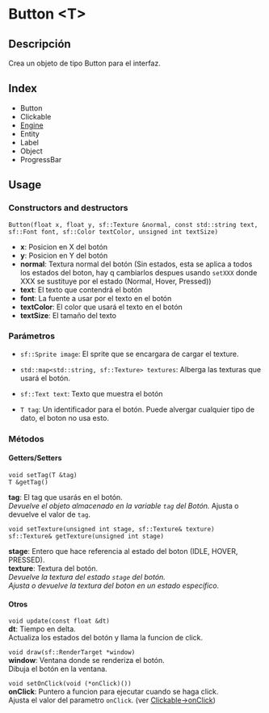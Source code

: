 # Button \<T\>

## Descripción

Crea un objeto de tipo Button para el interfaz. 

## Index

* Button
* Clickable
* [Engine](Engine.md)
* Entity
* Label
* Object
* ProgressBar

## Usage

### Constructors and destructors

`Button(float x, float y, sf::Texture &normal, const std::string text, sf::Font font, sf::Color textColor, unsigned int textSize)`

* **x**: Posicion en X del botón
* **y**: Posicion en Y del botón
* **normal**: Textura normal del botón (Sin estados, esta se aplica a todos los estados del boton, hay q cambiarlos despues usando `setXXX` donde XXX se sustituye por el estado (Normal, Hover, Pressed))
* **text**: El texto que contendrá el botón
* **font**: La fuente a usar por el texto en el botón
* **textColor**: El color que usará el texto en el botón 
* **textSize**: El tamaño del texto

### Parámetros

* `sf::Sprite image`: El sprite que se encargara de cargar el texture.

* `std::map<std::string, sf::Texture> textures`: Alberga las texturas que usará el botón.

* `sf::Text text`: Texto que muestra el botón

* `T tag`: Un identificador para el botón. Puede alvergar cualquier tipo de dato, el boton no usa esto.

### Métodos

#### Getters/Setters

```
void setTag(T &tag)
T &getTag()
```

**tag**: El tag que usarás en el botón.<br>
_Devuelve el objeto almacenado en la variable `tag` del Botón._
Ajusta o devuelve el valor de `tag`.

```
void setTexture(unsigned int stage, sf::Texture& texture)
sf::Texture& getTexture(unsigned int stage)
```

**stage**: Entero que hace referencia al estado del boton (IDLE, HOVER, PRESSED).<br>
**texture**: Textura del botón.<br>
_Devuelve la textura del estado `stage` del botón._<br>
_Ajusta o devuelve la textura del boton en un estado específico._

#### Otros

`void update(const float &dt)`<br>
**dt**: Tiempo en delta.<br>
Actualiza los estados del botón y llama la funcion de click.

`void draw(sf::RenderTarget *window)`<br>
**window**: Ventana donde se renderiza el botón.<br>
Dibuja el botón en la ventana.

`void setOnClick(void (*onClick)())`<br>
**onClick**: Puntero a funcion para ejecutar cuando se haga click.<br>
Ajusta el valor del parametro `onClick`. (ver [Clickable->onClick](Clickable.md#parámetros))
